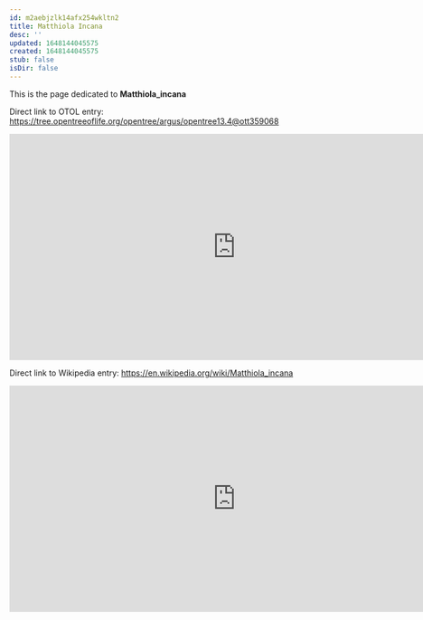 ```yaml
---
id: m2aebjzlk14afx254wkltn2
title: Matthiola Incana
desc: ''
updated: 1648144045575
created: 1648144045575
stub: false
isDir: false
---
```

This is the page dedicated to **Matthiola_incana**


Direct link to OTOL entry: https://tree.opentreeoflife.org/opentree/argus/opentree13.4@ott359068



<html>
    <body>
    <iframe src="https://tree.opentreeoflife.org/opentree/argus/opentree13.4@ott359068"
    width="800" height="400" frameborder="0" allowfullscreen> </iframe>
    </body>
</html>
    


Direct link to Wikipedia entry: https://en.wikipedia.org/wiki/Matthiola_incana



<html>
    <body>
    <iframe src="https://en.wikipedia.org/wiki/Matthiola_incana"
    width="800" height="400" frameborder="0" allowfullscreen> </iframe>
    </body>
</html>
    
